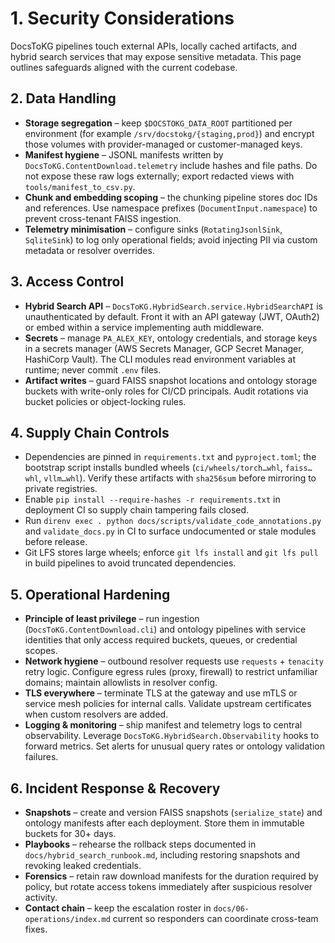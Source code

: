 # 1. Security Considerations

DocsToKG pipelines touch external APIs, locally cached artifacts, and hybrid search services that may expose sensitive metadata. This page outlines safeguards aligned with the current codebase.

## 2. Data Handling

- **Storage segregation** – keep `$DOCSTOKG_DATA_ROOT` partitioned per environment (for example `/srv/docstokg/{staging,prod}`) and encrypt those volumes with provider-managed or customer-managed keys.
- **Manifest hygiene** – JSONL manifests written by `DocsToKG.ContentDownload.telemetry` include hashes and file paths. Do not expose these raw logs externally; export redacted views with `tools/manifest_to_csv.py`.
- **Chunk and embedding scoping** – the chunking pipeline stores doc IDs and references. Use namespace prefixes (`DocumentInput.namespace`) to prevent cross-tenant FAISS ingestion.
- **Telemetry minimisation** – configure sinks (`RotatingJsonlSink`, `SqliteSink`) to log only operational fields; avoid injecting PII via custom metadata or resolver overrides.

## 3. Access Control

- **Hybrid Search API** – `DocsToKG.HybridSearch.service.HybridSearchAPI` is unauthenticated by default. Front it with an API gateway (JWT, OAuth2) or embed within a service implementing auth middleware.
- **Secrets** – manage `PA_ALEX_KEY`, ontology credentials, and storage keys in a secrets manager (AWS Secrets Manager, GCP Secret Manager, HashiCorp Vault). The CLI modules read environment variables at runtime; never commit `.env` files.
- **Artifact writes** – guard FAISS snapshot locations and ontology storage buckets with write-only roles for CI/CD principals. Audit rotations via bucket policies or object-locking rules.

## 4. Supply Chain Controls

- Dependencies are pinned in `requirements.txt` and `pyproject.toml`; the bootstrap script installs bundled wheels (`ci/wheels/torch…whl`, `faiss…whl`, `vllm…whl`). Verify these artifacts with `sha256sum` before mirroring to private registries.
- Enable `pip install --require-hashes -r requirements.txt` in deployment CI so supply chain tampering fails closed.
- Run `direnv exec . python docs/scripts/validate_code_annotations.py` and `validate_docs.py` in CI to surface undocumented or stale modules before release.
- Git LFS stores large wheels; enforce `git lfs install` and `git lfs pull` in build pipelines to avoid truncated dependencies.

## 5. Operational Hardening

- **Principle of least privilege** – run ingestion (`DocsToKG.ContentDownload.cli`) and ontology pipelines with service identities that only access required buckets, queues, or credential scopes.
- **Network hygiene** – outbound resolver requests use `requests` + `tenacity` retry logic. Configure egress rules (proxy, firewall) to restrict unfamiliar domains; maintain allowlists in resolver config.
- **TLS everywhere** – terminate TLS at the gateway and use mTLS or service mesh policies for internal calls. Validate upstream certificates when custom resolvers are added.
- **Logging & monitoring** – ship manifest and telemetry logs to central observability. Leverage `DocsToKG.HybridSearch.Observability` hooks to forward metrics. Set alerts for unusual query rates or ontology validation failures.

## 6. Incident Response & Recovery

- **Snapshots** – create and version FAISS snapshots (`serialize_state`) and ontology manifests after each deployment. Store them in immutable buckets for 30+ days.
- **Playbooks** – rehearse the rollback steps documented in `docs/hybrid_search_runbook.md`, including restoring snapshots and revoking leaked credentials.
- **Forensics** – retain raw download manifests for the duration required by policy, but rotate access tokens immediately after suspicious resolver activity.
- **Contact chain** – keep the escalation roster in `docs/06-operations/index.md` current so responders can coordinate cross-team fixes.
